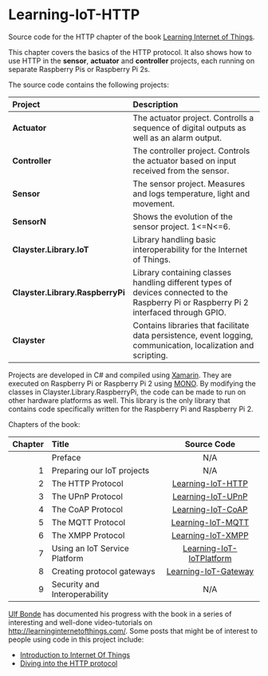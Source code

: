 Learning-IoT-HTTP
=================

Source code for the HTTP chapter of the book [Learning Internet of Things](https://www.packtpub.com/application-development/learning-internet-things).

This chapter covers the basics of the HTTP protocol. It also shows how to use HTTP in the **sensor**, **actuator** and **controller** projects, each running on separate Raspberry Pis or Raspberry Pi 2s.

The source code contains the following projects:

|Project                          | Description|
|:------------------------------- |:---------- |
|**Actuator**                     | The actuator project. Controlls a sequence of digital outputs as well as an alarm output.|
|**Controller**                   | The controller project. Controls the actuator based on input received from the sensor.|
|**Sensor**                       | The sensor project. Measures and logs temperature, light and movement.|
|**SensorN**                      | Shows the evolution of the sensor project. 1<=N<=6.|
|**Clayster.Library.IoT**         | Library handling basic interoperability for the Internet of Things.|
|**Clayster.Library.RaspberryPi** | Library containing classes handling different types of devices connected to the Raspberry Pi or Raspberry Pi 2 interfaced through GPIO.|
|**Clayster**                     | Contains libraries that facilitate data persistence, event logging, communication, localization and scripting.|

Projects are developed in C# and compiled using [Xamarin](http://xamarin.com/). They are executed on Raspberry Pi or Raspberry Pi 2 using [MONO](http://www.mono-project.com/). By modifying the classes in Clayster.Library.RaspberryPi, the code can be made to run on other hardware platforms as well. This library is the only library that contains code specifically written for the Raspberry Pi and Raspberry Pi 2.

Chapters of the book:

| Chapter | Title                         | Source Code |
| -------:|:----------------------------- |:-----------:|
|         | Preface                       | N/A |
| 1       | Preparing our IoT projects    | N/A |
| 2       | The HTTP Protocol             | [Learning-IoT-HTTP](https://github.com/Clayster/Learning-IoT-HTTP) |
| 3       | The UPnP Protocol             | [Learning-IoT-UPnP](https://github.com/Clayster/Learning-IoT-UPnP) |
| 4       | The CoAP Protocol             | [Learning-IoT-CoAP](https://github.com/Clayster/Learning-IoT-CoAP) |
| 5       | The MQTT Protocol             | [Learning-IoT-MQTT](https://github.com/Clayster/Learning-IoT-MQTT) |
| 6       | The XMPP Protocol             | [Learning-IoT-XMPP](https://github.com/Clayster/Learning-IoT-XMPP) |
| 7       | Using an IoT Service Platform | [Learning-IoT-IoTPlatform](https://github.com/Clayster/Learning-IoT-IoTPlatform) |
| 8       | Creating protocol gateways    | [Learning-IoT-Gateway](https://github.com/Clayster/Learning-IoT-Gateway) |
| 9       | Security and Interoperability | N/A |

[Ulf Bonde](http://learninginternetofthings.com/author/ulf-bonde/) has documented his progress with the book in a series of interesting and well-done video-tutorials on <http://learninginternetofthings.com/>. Some posts that might be of interest to people using code in this project include:

* [Introduction to Internet Of Things](http://learninginternetofthings.com/introduction-to-internet-of-things/)
* [Diving into the HTTP protocol](http://learninginternetofthings.com/diving-into-the-http-protocol/)
